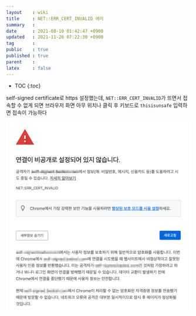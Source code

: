 ```yaml
---
layout    : wiki
title     : NET::ERR_CERT_INVALID 에러
summary   : 
date      : 2021-08-10 01:42:47 +0900
updated   : 2021-11-26 07:22:30 +0900
tag       : 
public    : true
published : true
parent    : 
latex     : false
---
```

* TOC
{:toc}

 
self-signed certificate로 https 설정했는데, `NET::ERR_CERT_INVALID`가 뜨면서 접속할 수 없게 되면 브라우저 화면 아무 위치나 클릭 후 키보드로 `thisisunsafe` 입력하면 접속이 가능하다  

![]( /wiki-img/self-signed-certificate-err-cert-invalid/128742460-7014e47a-3f5a-47f3-9adc-39090e94d8ac.png )
